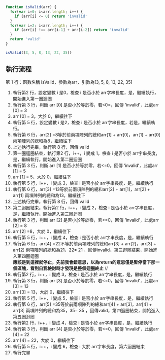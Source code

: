 ``` js
function isValid(arr) {
  for(var i=0; i<arr.length; i++) {
    if (arr[i] <= 0) return 'invalid'
  }
  for(var i=2; i<arr.length; i++) {
    if (arr[i] !== arr[i-1] + arr[i-2]) return 'invalid'
  }
  return 'valid'
}

isValid([3, 5, 8, 13, 22, 35])
```

## 執行流程
第 1 行：函數名稱 isValid，參數為arr，引數為[3, 5, 8, 13, 22, 35]

1.	執行第2 行，設定變數 i 是0，檢查 i 是否小於 arr字串長度，是，繼續執行，開始進入第一圈迴圈
2.	執行第 3 行，判斷 arr [0] 是否小於等於零，若<0=，回傳 ’invalid’，此處arr [0] = 3
3.	arr [0] = 3，大於 0，繼續往下
4.	執行第 5 行，設定變數 i 是2，檢查 i 是否小於 arr字串長度，若是，繼續執行。
5.	執行第 6 行，arr[2] =8等於前兩項陣列的總和arr[1] + arr[0]，arr[1] + arr[0] 兩項陣列的總和為8，繼續往下
6.	上述執行完畢，執行第 8 行，回傳 valid
7.	第一圈迴圈結束，執行第2 行，i++，i 變成 1，檢查 i 是否小於 arr字串長度，是，繼續執行，開始進入第二圈迴圈
8.	執行第 3 行，判斷 arr [1] 是否小於等於零，若<=0，回傳 ’invalid’，此處arr [1] = 5
9.	arr [1] = 5，大於 0，繼續往下
10.	執行第 5 行，i++，i 變成 3，檢查 i 是否小於 arr字串長度，是，繼續執行
11.	執行第 6 行，arr[3] =13等於前兩項陣列的總和arr[2] + arr[1]，arr[2] + arr[1] 兩項陣列的總和為13，繼續往下
12.	上述執行完畢，執行第 8 行，回傳 valid
13.	第二迴圈結束，執行第2 行，i++，i 變成 2，檢查 i 是否小於 arr字串長度，是，繼續執行，開始進入第三圈迴圈
14.	執行第 3 行，判斷 arr [2] 是否小於等於零，若<=0，回傳 ’invalid’，此處arr [2] = 8
15.	arr [2] =8，大於 0，繼續往下
16.	執行第 5 行，i++，i 變成 4，檢查 i 是否小於 arr字串長度，是，繼續執行
17.	執行第 6 行，arr[4] =22不等於前兩項陣列的總和arr[3] + arr[2]，arr[3] + arr[2] 兩項陣列的總和為21，22≠ 21 ，回傳invalid，第三迴圈結束，開始進入第四圈迴圈  
**應該是到這裡就停止，先前我會錯意思，以為return的意思僅是暫停當下那一個區塊，看到自我檢討時才發現是整個迴圈終止**
//
18.	執行第2 行，i++，i 變成 3，檢查 i 是否小於 arr字串長度，是，繼續執行
19.	執行第 3 行，判斷 arr [3] 是否小於等於零，若<=0，回傳 ’invalid’，此處arr [3] = 13
20.	arr [3] = 13，大於 0，繼續往下
21.	執行第 5 行，i++，i 變成 5，檢查 i 是否小於 arr字串長度，是，繼續執行
22.	執行第 6 行，arr[5] =35等於前兩項陣列的總和arr[4] + arr[3]，arr[4] + arr[3] 兩項陣列的總和為35，35= 35 ，回傳valid，第四迴圈結束，開始進入第五圈迴圈
23.	執行第2 行，i++，i 變成 4，檢查 i 是否小於 arr字串長度，是，繼續執行
24.	執行第 3 行，判斷 arr [4] 是否小於等於零，若<=0，回傳 ’invalid’，此處arr [4] = 22
25.	arr [4] = 22，大於 0，繼續往下
26.	執行第 5 行，i++，i 變成 6，檢查 i 大於 arr字串長度，第六迴圈結束
27.	執行完畢
